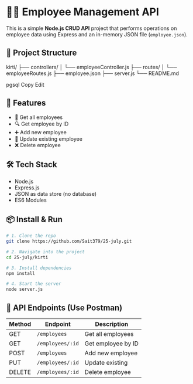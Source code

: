 # 👩‍💼 Employee Management API

This is a simple **Node.js CRUD API** project that performs operations on employee data using Express and an in-memory JSON file (`employee.json`).

## 📁 Project Structure

kirti/
├── controllers/
│ └── employeeController.js
├── routes/
│ └── employeeRoutes.js
├── employee.json
├── server.js
└── README.md

pgsql
Copy
Edit

## 🚀 Features

- 📖 Get all employees
- 🔍 Get employee by ID
- ➕ Add new employee
- 📝 Update existing employee
- ❌ Delete employee

## 🛠️ Tech Stack

- Node.js
- Express.js
- JSON as data store (no database)
- ES6 Modules

## 📦 Install & Run

```bash
# 1. Clone the repo
git clone https://github.com/Sait379/25-july.git

# 2. Navigate into the project
cd 25-july/kirti

# 3. Install dependencies
npm install

# 4. Start the server
node server.js

```
## 🧪 API Endpoints (Use Postman)

| Method | Endpoint         | Description         |
|--------|------------------|---------------------|
| GET    | `/employees`     | Get all employees   |
| GET    | `/employees/:id` | Get employee by ID  |
| POST   | `/employees`     | Add new employee    |
| PUT    | `/employees/:id` | Update existing     |
| DELETE | `/employees/:id` | Delete employee     |
